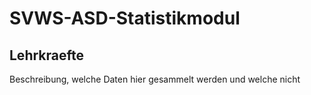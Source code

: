 # SVWS-ASD-Statistikmodul



## Lehrkraefte


Beschreibung, welche Daten hier gesammelt werden und welche nicht
